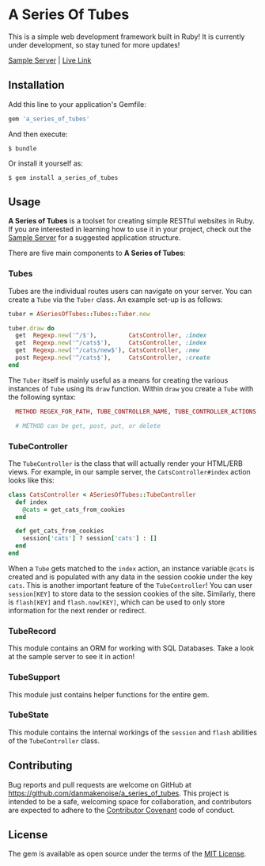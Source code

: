 # A Series Of Tubes

This is a simple web development framework built in Ruby! It is currently under development, so stay tuned for more updates!

[Sample Server](http://www.github.com/danmakenoise/a_series_of_tubes_demo) | [Live Link](http://aseriesoftubes-demo.herokuapp.com)

## Installation

Add this line to your application's Gemfile:

```ruby
gem 'a_series_of_tubes'
```

And then execute:

    $ bundle

Or install it yourself as:

    $ gem install a_series_of_tubes

## Usage

**A Series of Tubes** is a toolset for creating simple RESTful websites in Ruby. If you are interested in learning how to use it in your project, check out the [Sample Server](http://www.github.com/danmakenoise/a_series_of_tubes_demo) for a suggested application structure.

There are five main components to **A Series of Tubes**:

### Tubes

Tubes are the individual routes users can navigate on your server. You can create a `Tube` via the `Tuber` class. An example set-up is as follows:

```ruby
tuber = ASeriesOfTubes::Tubes::Tuber.new

tuber.draw do
  get  Regexp.new('^/$'),         CatsController, :index
  get  Regexp.new('^/cats$'),     CatsController, :index
  get  Regexp.new('^/cats/new$'), CatsController, :new
  post Regexp.new('^/cats$'),     CatsController, :create
end
```

The `Tuber` itself is mainly useful as a means for creating the various instances of `Tube` using its `draw` function. Within `draw` you create a `Tube` with the following syntax:

```ruby
  METHOD REGEX_FOR_PATH, TUBE_CONTROLLER_NAME, TUBE_CONTROLLER_ACTIONS

  # METHOD can be get, post, put, or delete
```

### TubeController

The `TubeController` is the class that will actually render your HTML/ERB views. For example, in our sample server, the `CatsController#index` action looks like this:

```ruby
class CatsController < ASeriesOfTubes::TubeController
  def index
    @cats = get_cats_from_cookies
  end

  def get_cats_from_cookies
    session['cats'] ? session['cats'] : []
  end
end
```

When a `Tube` gets matched to the `index` action, an instance variable `@cats` is created and is populated with any data in the session cookie under the key `cats`. This is another important feature of the `TubeController`! You can user `session[KEY]` to store data to the session cookies of the site. Similarly, there is `flash[KEY]` and `flash.now[KEY]`, which can be used to only store information for the next render or redirect.

### TubeRecord

This module contains an ORM for working with SQL Databases. Take a look at the sample server to see it in action!

### TubeSupport

This module just contains helper functions for the entire gem.

### TubeState

This module contains the internal workings of the `session` and `flash` abilities of the `TubeController` class.

## Contributing

Bug reports and pull requests are welcome on GitHub at https://github.com/danmakenoise/a_series_of_tubes. This project is intended to be a safe, welcoming space for collaboration, and contributors are expected to adhere to the [Contributor Covenant](contributor-covenant.org) code of conduct.


## License

The gem is available as open source under the terms of the [MIT License](http://opensource.org/licenses/MIT).
